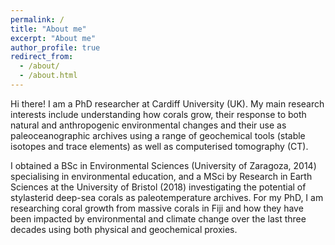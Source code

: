 ```yaml
---
permalink: /
title: "About me"
excerpt: "About me"
author_profile: true
redirect_from: 
  - /about/
  - /about.html
---
```


Hi there! I am a PhD researcher at Cardiff University (UK). My main research interests include understanding how corals grow, their response to both natural and anthropogenic environmental changes and their use as paleoceanographic archives using a range of geochemical tools (stable isotopes and trace elements) as well as computerised tomography (CT). 

I obtained a BSc in Environmental Sciences (University of Zaragoza, 2014) specialising in environmental education, and a MSci by Research in Earth Sciences at the University of Bristol (2018) investigating the potential of stylasterid deep-sea corals as paleotemperature archives. For my PhD, I am researching coral growth from massive corals in Fiji and how they have been impacted by environmental and climate change over the last three decades using both physical and geochemical proxies. 



